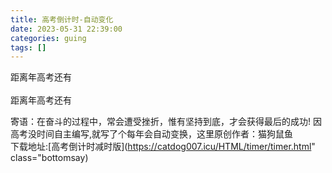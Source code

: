```yaml
---
title: 高考倒计时-自动变化
date: 2023-05-31 22:39:00
categories: guing
tags: []
---
```

<script language="javaScript" >
now = new Date(),hour = now.getHours()
if (hour<6){document.write(" 凌晨好！同学！")}
else if (hour<9){document.write("早上好，同学！")}
else if (hour<12){document.write("上午好，同学!")}
else if (hour<14){document.write("中午好，同学！")}
else if (hour<17){document.write("下午好！同学！")}
else if (hour<19){document.write("傍晚好！同学！")}
else if (hour<22){document.write("晚上好！同学！")}
else {document.write("夜深了，学习注意眼睛哦！")}
</script>
距离<span id="year1"></span>年高考还有</br>
</br>
距离<span id="year2"></span>年高考还有</br>
<script language="javascript" type="text/javascript">

    var myDate = new Date();
    var tYear = myDate.getFullYear();  document.getElementById('year1').innerHTML=tYear;
document.getElementById('year2').innerHTML=tYear+1;
timer1(tYear+'-06-08 0:00:00');
timer2(tYear+1+'-06-08 0:00:00');
    /**
     * 入参第一个为时间字符串，第二个参数为模式选择，如果传入'day'，按天数倒计时到秒，不传值，按小时精确到秒
     * @param timeStr
     * @param item
     */
    function timer1(timeStr,item){
        setInterval(function(){
            let nowTime = new Date(timeStr) - new Date;
            let minutes = parseInt(nowTime / 1000 / 60 % 60, 10);//计算剩余的分钟
            let seconds = parseInt(nowTime / 1000 % 60, 10);//计算剩余的秒数
 
 
            minutes = checkTime(minutes);
            seconds = checkTime(seconds);
                let days = parseInt(nowTime / 1000 / 60 / 60 / 24, 10); //计算剩余的天数
                let hours = parseInt(nowTime / 1000 / 60 / 60 % 24, 10); //计算剩余的小时
                days = checkTime(days);
                hours = checkTime(hours);

if(days>=2){         document.getElementById('timer').innerHTML= days-1 + "天" + hours + "小时" + minutes + "分" + seconds + "秒";
}else if(days==1){
document.getElementById('timer').innerHTML= "即将高考";
}else if(days==0){    document.getElementById('timer').innerHTML= "高考进行中";
              }else{
document.getElementById('timer').innerHTML= "高考已结束";
         }
      },1000);
    }

 function timer2(timeStr,item){
        setInterval(function(){
            let nowTime = new Date(timeStr) - new Date;
            let minutes = parseInt(nowTime / 1000 / 60 % 60, 10);//计算剩余的分钟
            let seconds = parseInt(nowTime / 1000 % 60, 10);//计算剩余的秒数
 
 
            minutes = checkTime(minutes);
            seconds = checkTime(seconds);
                let days = parseInt(nowTime / 1000 / 60 / 60 / 24, 10); //计算剩余的天数
                let hours = parseInt(nowTime / 1000 / 60 / 60 % 24, 10); //计算剩余的小时
                days = checkTime(days);
                hours = checkTime(hours);
if(days>=2){         document.getElementById('timer2').innerHTML= days-1 + "天" + hours + "小时" + minutes + "分" + seconds + "秒";
}else if(days==1){
document.getElementById('timer2').innerHTML= "即将高考";
}else if(days==0){    document.getElementById('timer2').innerHTML= "高考进行中";
              }else{
document.getElementById('timer2').innerHTML= "高考已结束";
         }
      },1000);
    }
    function checkTime(i) { //将0-9的数字前面加上0，例1变为01
        if (i < 10) {
            i = "0" + i;
        }
        return i;
    }
</script>
寄语：在奋斗的过程中，常会遭受挫折，惟有坚持到底，才会获得最后的成功! 
因高考没时间自主编写,就写了个每年会自动变换，这里原创作者：猫狗鼠鱼  
下载地址:[高考倒计时减时版](https://catdog007.icu/HTML/timer/timer.html" class="bottomsay)

